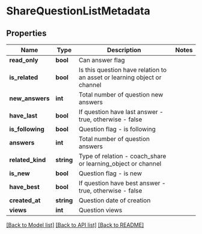 # ShareQuestionListMetadata

## Properties
Name | Type | Description | Notes
------------ | ------------- | ------------- | -------------
**read_only** | **bool** | Can answer flag | 
**is_related** | **bool** | Is this question have relation to an asset or learning object or channel | 
**new_answers** | **int** | Total number of question new answers | 
**have_last** | **bool** | If question have last answer - true, otherwise - false | 
**is_following** | **bool** | Question flag - is following | 
**answers** | **int** | Total number of question answers | 
**related_kind** | **string** | Type of relation - coach_share or learning_object or channel | 
**is_new** | **bool** | Question flag - is new | 
**have_best** | **bool** | If question have best answer - true, otherwise - false | 
**created_at** | **string** | Question date of creation | 
**views** | **int** | Question views | 

[[Back to Model list]](../README.md#documentation-for-models) [[Back to API list]](../README.md#documentation-for-api-endpoints) [[Back to README]](../README.md)


